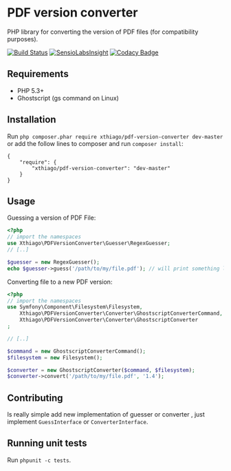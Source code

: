# PDF version converter 
PHP library for converting the version of PDF files (for compatibility purposes).

[![Build Status](https://travis-ci.org/xthiago/pdf-version-converter.svg?branch=master)](https://travis-ci.org/xthiago/pdf-version-converter) 
[![SensioLabsInsight](https://insight.sensiolabs.com/projects/33db053e-d59b-4787-9a03-e4ab1e2a7382/mini.png)](https://insight.sensiolabs.com/projects/33db053e-d59b-4787-9a03-e4ab1e2a7382)
[![Codacy Badge](https://api.codacy.com/project/badge/Grade/4f0a04e3cc2048deb7415cd669dcf2a1)](https://www.codacy.com/app/xthiago/pdf-version-converter?utm_source=github.com&amp;utm_medium=referral&amp;utm_content=xthiago/pdf-version-converter&amp;utm_campaign=Badge_Grade)

## Requirements

- PHP 5.3+
- Ghostscript (gs command on Linux)

## Installation

Run `php composer.phar require xthiago/pdf-version-converter dev-master` or add the follow lines to composer and run `composer install`:

```
{
    "require": {
        "xthiago/pdf-version-converter": "dev-master"
    }
}
```

## Usage

Guessing a version of PDF File:

```php
<?php
// import the namespaces
use Xthiago\PDFVersionConverter\Guesser\RegexGuesser;
// [..]

$guesser = new RegexGuesser();
echo $guesser->guess('/path/to/my/file.pdf'); // will print something like '1.4'
```

Converting file to a new PDF version:

```php
<?php
// import the namespaces
use Symfony\Component\Filesystem\Filesystem,
    Xthiago\PDFVersionConverter\Converter\GhostscriptConverterCommand,
    Xthiago\PDFVersionConverter\Converter\GhostscriptConverter
;

// [..]

$command = new GhostscriptConverterCommand();
$filesystem = new Filesystem();

$converter = new GhostscriptConverter($command, $filesystem);
$converter->convert('/path/to/my/file.pdf', '1.4');
```

## Contributing

Is really simple add new implementation of guesser or converter , just implement `GuessInterface` or `ConverterInterface`.

## Running unit tests

Run `phpunit -c tests`.
